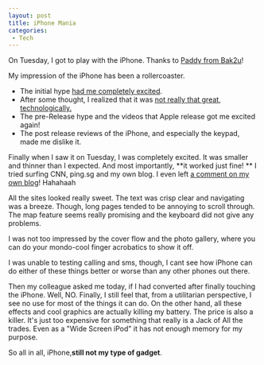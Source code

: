 ```yaml
---
layout: post
title: iPhone Mania
categories:
 - Tech
---
```


On Tuesday, I got to play with the iPhone. Thanks to [Paddy from Bak2u][0]!

My  impression of the iPhone has been a rollercoaster.

* The initial hype [had me completely excited][1].
* After some thought, I realized that it was [not really that great, technologically.][2]
* The pre-Release hype and the videos that Apple release got me excited again!
* The post release reviews of the iPhone, and especially the keypad, made me dislike it.

Finally when I saw it on Tuesday, I was completely excited. It was smaller and thinner than I expected. And most importantly, **it worked just fine! ** I tried surfing CNN, ping.sg and my own blog. I even left [a comment on my own blog][3]! Hahahaah

All the sites looked really sweet. The text was crisp clear and navigating was a breeze. Though,  long pages tended to be annoying to scroll through. The map feature seems really promising and the keyboard did not give any problems.

I was not too impressed by the cover flow and the photo gallery, where you can do your mondo-cool finger acrobatics to show it off.

I was unable to testing calling and sms, though, I cant see how iPhone can do either of these things better or worse than any other phones out there.

Then my colleague asked me today, if I had converted after finally touching the iPhone. Well, NO. Finally, I still feel that, from a utilitarian perspective, I see no use for most of the things it can do. On the other hand, all these effects and cool graphics are actually killing my battery. The price is also a killer. It's just too expensive for something that really is a Jack of All the trades. Even as a "Wide Screen iPod" it has not enough memory for my purpose.

So all in all, iPhone,**still not my type of gadget**.


[0]: http://tomato75.blogspot.com/2007/07/iphone-gathering-geek-terminal.html
[1]: http://nttup.wordpress.com/2007/01/10/macworld/
[2]: http://nttup.wordpress.com/2007/01/10/iphone-the-jack-of-all-trades/
[3]: http://nttup.wordpress.com/2007/07/14/pizza-pizza/#comment-4725
